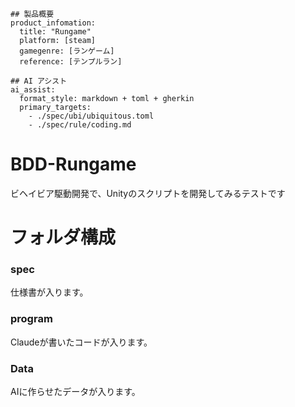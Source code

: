 ```
## 製品概要
product_infomation:
  title: "Rungame"
  platform: [steam]
  gamegenre: [ランゲーム]
  reference: [テンプルラン]

## AI アシスト
ai_assist:
  format_style: markdown + toml + gherkin
  primary_targets:
    - ./spec/ubi/ubiquitous.toml
    - ./spec/rule/coding.md
```

# BDD-Rungame

ビヘイビア駆動開発で、Unityのスクリプトを開発してみるテストです  

# フォルダ構成

### spec
仕様書が入ります。  

### program
Claudeが書いたコードが入ります。

### Data
AIに作らせたデータが入ります。
